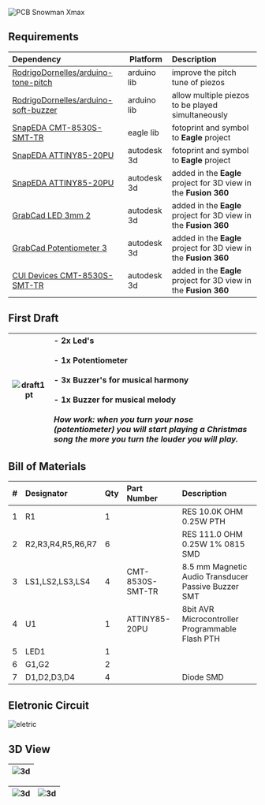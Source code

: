 ![PCB Snowman Xmax](https://github.com/RodrigoDornelles/pcb-snowman-xmas/raw/master/images/banner.png)

## Requirements ##

| Dependency | Platform | Description |
| :--------- | -------- | :---------- |
| [RodrigoDornelles/arduino-tone-pitch](https://github.com/RodrigoDornelles/arduino-tone-pitch) | arduino lib | improve the pitch tune of piezos |
| [RodrigoDornelles/arduino-soft-buzzer](https://github.com/RodrigoDornelles/arduino-soft-buzzer) | arduino lib | allow multiple piezos to be played simultaneously |
| [SnapEDA CMT-8530S-SMT-TR](https://www.snapeda.com/parts/CMT-8530S-SMT-TR/CUI%20Devices/view-part/649163/) | eagle lib | fotoprint and symbol to **Eagle** project |
| [SnapEDA ATTINY85-20PU](https://www.snapeda.com/parts/ATTINY85-20PU/Microchip/view-part/?ref=search&t=attiny85) | autodesk 3d | fotoprint and symbol to **Eagle** project |
| [SnapEDA ATTINY85-20PU](https://www.snapeda.com/parts/ATTINY85-20PU/Microchip/view-part/?ref=search&t=attiny85) | autodesk 3d | added in the **Eagle** project for 3D view in the  **Fusion 360** |
| [GrabCad LED 3mm 2](https://grabcad.com/library/led-3mm-2) | autodesk 3d | added in the **Eagle** project for 3D view in the  **Fusion 360** |
| [GrabCad Potentiometer 3](https://grabcad.com/library/potentiometer-3) | autodesk 3d | added in the **Eagle** project for 3D view in the  **Fusion 360** |
| [CUI Devices CMT-8530S-SMT-TR](https://www.cuidevices.com/product/resource/3dmodel/cmt-8530s-smt-tr) | autodesk 3d | added in the **Eagle** project for 3D view in the  **Fusion 360** |

## First Draft ##
| ![draft1pt](https://github.com/RodrigoDornelles/pcb-snowman-xmas/raw/master/images/draft_pt.png) |- 2x Led's<br/><br/>- 1x Potentiometer<br/><br/>- 3x Buzzer's for musical harmony<br/><br/>- 1x Buzzer for musical melody<br/><br/>_How work: when you turn your nose (potentiometer) you will start playing a Christmas song the more you turn the louder you will play._ |
| - | :- |

## Bill of Materials ##
| # | Designator | Qty | Part Number | Description |
| - | :--------- | --- | :---------- | :---------- | 
| 1 | R1 | 1 | | RES 10.0K OHM 0.25W PTH |
| 2 | R2,R3,R4,R5,R6,R7 | 6 |  | RES 111.0 OHM 0.25W 1% 0815 SMD |
| 3 | LS1,LS2,LS3,LS4 | 4 | CMT-8530S-SMT-TR | 8.5 mm Magnetic Audio Transducer Passive Buzzer SMT  |
| 4 | U1 | 1 | ATTINY85-20PU | 8bit AVR Microcontroller Programmable Flash PTH |
| 5 | LED1 | 1 | | |
| 6 | G1,G2 | 2 | | |
| 7 | D1,D2,D3,D4 | 4 | | Diode SMD |

## Eletronic Circuit ##
![eletric](https://github.com/RodrigoDornelles/pcb-snowman-xmas/raw/master/images/eletronic.png)


## 3D View ##
| ![3d](https://github.com/RodrigoDornelles/pcb-snowman-xmas/raw/master/images/snow3dhd.png) | 
| - |

| ![3d](https://github.com/RodrigoDornelles/pcb-snowman-xmas/raw/master/images/snow3dfront.png) | ![3d](https://github.com/RodrigoDornelles/pcb-snowman-xmas/raw/master/images/snow3ddiagonal.png)|
| - | - |
